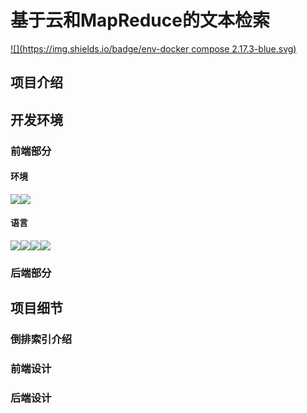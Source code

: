 # 基于云和MapReduce的文本检索

[![](https://img.shields.io/badge/env-docker compose 2.17.3-blue.svg)](https://github.com/docker/compose)

## 项目介绍



## 开发环境

### 前端部分

#### 环境

[![](https://img.shields.io/badge/Node.js-18.5.0-green.svg)]()[![](https://img.shields.io/badge/npm-9.5.0-green.svg)]()

#### 语言

[![](https://img.shields.io/badge/vue.js-green.svg)]()[![](https://img.shields.io/badge/javascript-yellow.svg)]()[![](https://img.shields.io/badge/html-red.svg)]()[![](https://img.shields.io/badge/css-purple.svg)]()

### 后端部分



## 项目细节



### 倒排索引介绍



### 前端设计



### 后端设计